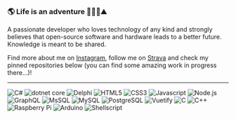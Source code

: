 ### :earth_americas: Life is an adventure :sunrise_over_mountains::biking_man::mountain:

A passionate developer who loves technology of any kind and strongly believes that open-source software and hardware leads to a better future. Knowledge is meant to be shared.

Find more about me on [Instagram](https://www.instagram.com/juliannojungle/), follow me on [Strava](https://www.strava.com/athletes/julianno) and check my pinned repositories below (you can find some amazing work in progress there...)!

---
![C#](https://img.shields.io/static/v1?logo=csharp&message=C%23&label=%E2%80%8C&color=purple)
![dotnet core](https://img.shields.io/static/v1?logo=visualstudiocode&message=dotnet%20core&label=%E2%80%8C&color=blue)
![Delphi](https://img.shields.io/static/v1?logo=delphi&message=Delphi&label=%E2%80%8C&color=EE1F35)
![HTML5](https://img.shields.io/static/v1?logo=html5&message=HTML5&label=%E2%80%8C&color=orange&logoColor=orange)
![CSS3](https://img.shields.io/static/v1?logo=css3&message=CSS3&label=%E2%80%8C&color=1572B6)
![Javascript](https://img.shields.io/static/v1?logo=javascript&message=Javascript&label=%E2%80%8C&color=ffff00&logoColor=ffff00)
![Node.js](https://img.shields.io/static/v1?logo=nodedotjs&message=Node.js&label=%E2%80%8C&color=brightgreen&logoColor=brightgreen)
![GraphQL](https://img.shields.io/static/v1?logo=graphql&message=GraphQL&label=%E2%80%8C&color=E10098)
![MsSQL](https://img.shields.io/static/v1?logo=microsoftsqlserver&message=MsSQL&label=%E2%80%8C&color=CC2927&logoColor=white)
![MySQL](https://img.shields.io/static/v1?logo=mysql&message=MySQL&label=%E2%80%8C&color=4479A1&logoColor=white)
![PostgreSQL](https://img.shields.io/static/v1?logo=postgresql&message=PostgreSQL&label=%E2%80%8C&color=4169E1&logoColor=white)
![Vuetify](https://img.shields.io/static/v1?logo=vuetify&message=Vuetify&label=%E2%80%8C&color=65C2F7&logoColor=white)
![C](https://img.shields.io/static/v1?logo=c&message=C&label=%E2%80%8C&color=A8B9CC)
![C++](https://img.shields.io/static/v1?logo=cplusplus&message=C%2b%2b&label=%E2%80%8C&color=lightgray)
![Raspberry Pi](https://img.shields.io/static/v1?logo=raspberrypi&message=Raspberry%20Pi&label=%E2%80%8C&color=FC054F&logoColor=white)
![Arduino](https://img.shields.io/static/v1?logo=arduino&message=Arduino&label=%E2%80%8C&color=00979D&logoColor=white)
![Shellscript](https://img.shields.io/static/v1?logo=gnubash&message=Shellscript&label=%E2%80%8C&color=ebeae8&logoColor=white)

<!--
**juliannojungle/juliannojungle** is a ✨ _special_ ✨ repository because its `README.md` (this file) appears on your GitHub profile.

Here are some ideas to get you started:

- 🔭 I’m currently working on ...
- 🌱 I’m currently learning ...
- 👯 I’m looking to collaborate on ...
- 🤔 I’m looking for help with ...
- 💬 Ask me about ...
- 📫 How to reach me: ...
- 😄 Pronouns: ...
- ⚡ Fun fact: ...
-->
